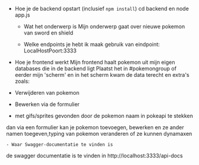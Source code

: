 - Hoe je de backend opstart (inclusief `npm install`)
cd backend en node app.js
    - Wat het onderwerp is
Mijn onderwerp gaat over nieuwe pokemon van sword en shield
  


    - Welke endpoints je hebt
  ik maak gebruik van eindpoint: LocalHostPoort:3333
    

- Hoe je frontend werkt
Mijn frontend haalt pokemon uit mijn eigen databases die in de backend ligt
Plaatst het in #pokemongroup of eerder mijn 'scherm' en in het scherm kwam de data terecht en extra's zoals:
- Verwijderen van pokemon
- Bewerken via de formulier
- met gifs/sprites gevonden door de pokemon naam
  in pokeapi te stekken


dan via een formulier kan je pokemon toevoegen, bewerken en ze ander namen toegeven,typing van pokemon veranderen of ze kunnen dynamaxen




    - Waar Swagger-documentatie te vinden is
de swagger documentatie is te vinden  in http://localhost:3333/api-docs